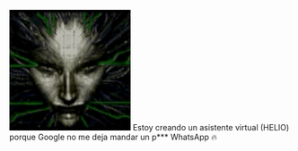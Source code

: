 
![](https://github.com/NoSoyDani/NoSoyDani/blob/master/zm6VTYC.gif)
Estoy creando un asistente virtual (HELIO) porque Google no me deja mandar un p*** WhatsApp :fire:
